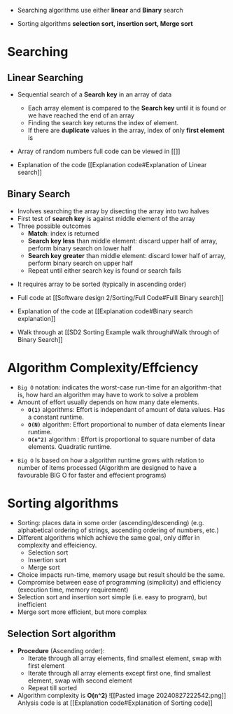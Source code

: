 - Searching algorithms use either **linear** and **Binary** search
* Sorting algorithms **selection sort, insertion sort, Merge sort**
# Searching
## Linear Searching 
* Sequential search of a **Search key** in an array of data
	-  Each array element is compared to the **Search key** until it is found or we have reached the end of an array
	- Finding the search key returns the index of  element.
	- If there are **duplicate** values in the array, index of only **first element** is 
	  
* Array of random numbers full code can be viewed in [[]]
* Explanation of the code [[Explanation code#Explanation of Linear search]]
## Binary Search

* Involves searching the array by disecting the array into two halves
* First test of **search key** is against middle element of the array
* Three possible outcomes
	- **Match**: index is returned
	- **Search key less** than middle element: discard upper half of array, perform binary search on lower half 
	- **Search key greater** than middle element: discard lower half of array, perform binary search on upper half
	- Repeat until either search key is found or search fails
- It requires array to be sorted (typically in ascending order)
  
- Full code at [[Software design 2/Sorting/Full Code#Fulll Binary search]]
  
- Explanation of the code at [[Explanation code#Binary search explanation]]

- Walk through at [[SD2 Sorting Example walk through#Walk through of Binary Search]]

# Algorithm Complexity/Effciency

* `Big O` notation: indicates the worst-case run-time for an algorithm-that is, how hard an algorithm may have to work to solve a problem
* Amount of effort usually depends on how many date elements.
	- **`O(1)`** algorithms: Effort is independant of amount of data values. Has a constant runtime.
	- **`O(N)`** algorithm: Effort proportional to number of data elements linear runtime.
	- **`O(n^2)`** algorithm : Effort is proportional to square number of data elements. Quadratic runtime.
- `Big O` Is based on how a algorithm runtime grows with relation to number of items processed (Algorithm are designed to have a favourable BIG O for faster and effecient programs)
# Sorting algorithms

- Sorting: places data in some order (ascending/descending) (e.g. alphabetical ordering of strings, ascending ordering of numbers, etc.)
- Different algorithms which achieve the same goal, only differ in complexity and effeiciency.
	- Selection sort
	- Insertion sort
	- Merge sort
- Choice impacts run-time, memory usage but result should be the same.
- Compromise between ease of programming (simplicity) and efficiency (execution time, memory requirement)
-  Selection sort and insertion sort simple (i.e. easy to program), but inefficient
- Merge sort more efficient, but more complex
## Selection Sort algorithm

- **Procedure** (Ascending order):
	- Iterate through all array elements, find smallest element, swap with first element
	- Iterate through all array elements except first one, find smallest element, swap with second element
	- Repeat till sorted
- Algorithm complexity is **O(n^2)**
![[Pasted image 20240827222542.png]]
Anlysis code is at [[Explanation code#Explanation of Sorting code]]
